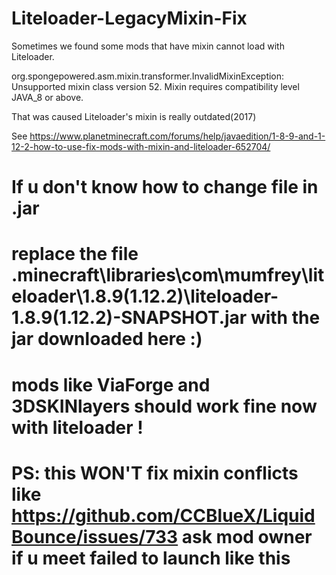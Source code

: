# Liteloader-LegacyMixin-Fix
Sometimes we found some mods that have mixin cannot load with Liteloader.

org.spongepowered.asm.mixin.transformer.InvalidMixinException: Unsupported mixin class version 52. Mixin requires compatibility level JAVA_8 or above.

That was caused Liteloader's mixin is really outdated(2017)

See https://www.planetminecraft.com/forums/help/javaedition/1-8-9-and-1-12-2-how-to-use-fix-mods-with-mixin-and-liteloader-652704/
# If u don't know how to change file in .jar
# replace the file .minecraft\libraries\com\mumfrey\liteloader\1.8.9(1.12.2)\liteloader-1.8.9(1.12.2)-SNAPSHOT.jar with the jar downloaded here :)
# mods like ViaForge and 3DSKINlayers should work fine now with liteloader !

# PS: this WON'T fix mixin conflicts like https://github.com/CCBlueX/LiquidBounce/issues/733 ask mod owner if u meet failed to launch like this
